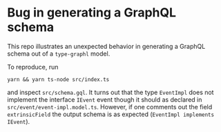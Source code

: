# Bug in generating a GraphQL schema

This repo illustrates an unexpected behavior in generating a GraphQL schema out of a `type-graphl` model.

To reproduce, run

```
yarn && yarn ts-node src/index.ts
```

and inspect `src/schema.gql`. It turns out that the type `EventImpl` does not implement the interface `IEvent` event though it should as declared in `src/event/event-impl.model.ts`. However, if one comments out the field `extrinsicField` the output schema is as expected (`EventImpl implements IEvent`).
